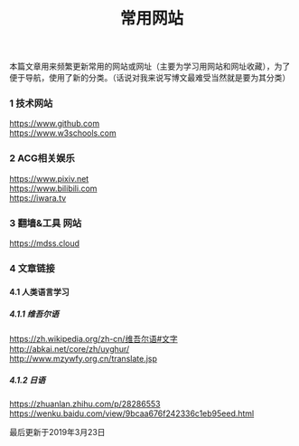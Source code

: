 ﻿---
title: 常用网站
category: [常用网站]
layout: post
---

本篇文章用来频繁更新常用的网站或网址（主要为学习用网站和网址收藏），为了便于导航，使用了新的分类。（话说对我来说写博文最难受当然就是要为其分类）

### 1 技术网站
<https://www.github.com>  
<https://www.w3schools.com>  

### 2 ACG相关娱乐
<https://www.pixiv.net>  
<https://www.bilibili.com>  
<https://iwara.tv>

### 3 翻墙&工具 网站
<https://mdss.cloud>

### 4 文章链接
#### 4.1 人类语言学习

##### 4.1.1 维吾尔语
<https://zh.wikipedia.org/zh-cn/维吾尔语#文字>  
<http://abkai.net/core/zh/uyghur/>  
<http://www.mzywfy.org.cn/translate.jsp>

##### 4.1.2 日语
<https://zhuanlan.zhihu.com/p/28286553>
<https://wenku.baidu.com/view/9bcaa676f242336c1eb95eed.html>

最后更新于2019年3月23日
